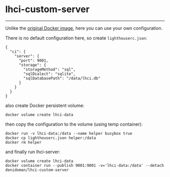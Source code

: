 # lhci-custom-server

---
Unlike the [original Docker image](https://github.com/GoogleChrome/lighthouse-ci/tree/main/docs/recipes/docker-server), here you can use your own configuration.

There is no default configuration here, so create `lighthouserc.json`:
```
{
  "ci": {
    "server": {
      "port": 9001,
      "storage": {
        "storageMethod": "sql",
        "sqlDialect": "sqlite",
        "sqlDatabasePath": "/data/lhci.db"
      }
    }
  }
}
```
also create Docker persistent volume:
```
docker volume create lhci-data
```
then copy the configuration to the volume (using temp container):
```
docker run -v lhci-data:/data --name helper busybox true
docker cp lighthouserc.json helper:/data
docker rm helper
```
and finally run lhci-server:
```
docker volume create lhci-data
docker container run --publish 9001:9001 -v='lhci-data:/data' --detach denidoman/lhci-custom-server
```
